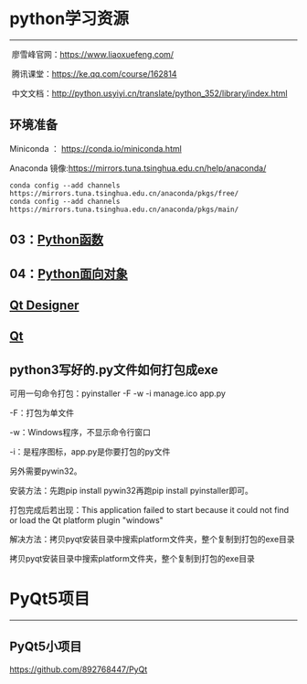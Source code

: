 # python学习资源

---

  廖雪峰官网：https://www.liaoxuefeng.com/  
  
  腾讯课堂：https://ke.qq.com/course/162814
  
  中文文档：http://python.usyiyi.cn/translate/python_352/library/index.html

## 环境准备
Miniconda ： https://conda.io/miniconda.html  <br/>

Anaconda 镜像:https://mirrors.tuna.tsinghua.edu.cn/help/anaconda/
```base
conda config --add channels https://mirrors.tuna.tsinghua.edu.cn/anaconda/pkgs/free/
conda config --add channels https://mirrors.tuna.tsinghua.edu.cn/anaconda/pkgs/main/
```
## 03：[Python函数](./docs/function.md)

## 04：[Python面向对象](./docs/class.md)

## [Qt Designer](./qt/designer.md)

## [Qt](./qt/Qt.md)

## python3写好的.py文件如何打包成exe

可用一句命令打包：pyinstaller -F -w -i manage.ico app.py

-F：打包为单文件

-w：Windows程序，不显示命令行窗口

-i：是程序图标，app.py是你要打包的py文件

另外需要pywin32。

安装方法：先跑pip install pywin32再跑pip install pyinstaller即可。

打包完成后若出现：This application failed to start because it could not find or load the Qt platform plugin "windows" 

解决方法：拷贝pyqt安装目录中搜索platform文件夹，整个复制到打包的exe目录



拷贝pyqt安装目录中搜索platform文件夹，整个复制到打包的exe目录


# PyQt5项目

---

## PyQt5小项目

https://github.com/892768447/PyQt

